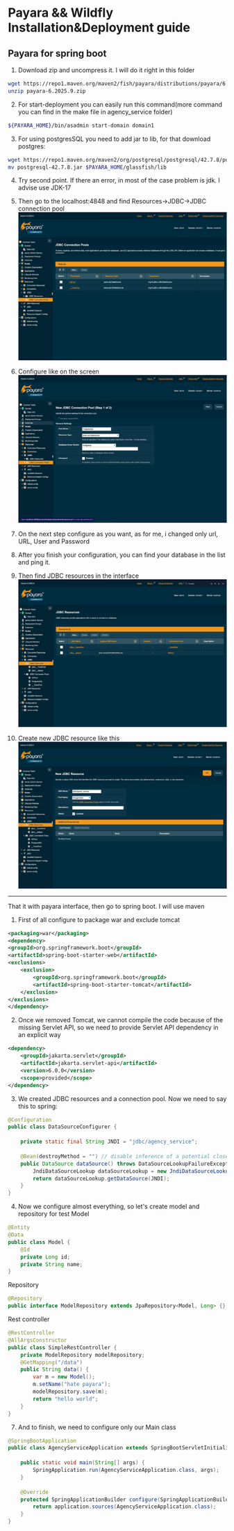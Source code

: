 # Payara && Wildfly Installation&Deployment guide

## Payara for spring boot

1. Download zip and uncompress it. I will do it right in this folder
```bash
wget https://repo1.maven.org/maven2/fish/payara/distributions/payara/6.2025.9/payara-6.2025.9.zip
unzip payara-6.2025.9.zip
```

2. For start-deployment you can easily run this command(more command you can find in the make file in agency_service folder)
```bash
${PAYARA_HOME}/bin/asadmin start-domain domain1
```

3. For using postgresSQL you need to add jar to lib, for that download postgres:
```bash
wget https://repo1.maven.org/maven2/org/postgresql/postgresql/42.7.8/postgresql-42.7.8.jar
mv postgresql-42.7.8.jar $PAYARA_HOME/glassfish/lib
```

4. Try second point. If there an error, in most of the case problem is jdk. I advise use JDK-17 

5. Then go to the localhost:4848 and find Resources->JDBC->JDBC connection pool
![img.png](resources/img.png)
6. Configure like on the screen
![img.png](resources/configurationPostgres.png)
7. On the next step configure as you want, as for me, i changed only url, URL, User and Password
8. After you finish your configuration, you can find your database in the list and ping it.
9. Then find JDBC resources in the interface
![img.png](resources/jdbcResources.png)
10. Create new JDBC resource like this
![img.png](resources/createResources.png)
---
That it with payara interface, then go to spring boot. I will use maven
1. First of all configure to package war and exclude tomcat
```xml
<packaging>war</packaging>
<dependency>
<groupId>org.springframework.boot</groupId>
<artifactId>spring-boot-starter-web</artifactId>
<exclusions>
    <exclusion>
        <groupId>org.springframework.boot</groupId>
        <artifactId>spring-boot-starter-tomcat</artifactId>
    </exclusion>
</exclusions>
</dependency>
```
2. Once we removed Tomcat, we cannot compile the code because of the missing Servlet API, so we need to provide Servlet API dependency in an explicit way
```xml
<dependency>
    <groupId>jakarta.servlet</groupId>
    <artifactId>jakarta.servlet-api</artifactId>
    <version>6.0.0</version>
    <scope>provided</scope>
</dependency>
```
3. We created JDBC resources and a connection pool. Now we need to say this to spring: 
```java
@Configuration
public class DataSourceConfigurer {

    private static final String JNDI = "jdbc/agency_service";

    @Bean(destroyMethod = "") // disable inference of a potential close() method as a destroyer
    public DataSource dataSource() throws DataSourceLookupFailureException {
        JndiDataSourceLookup dataSourceLookup = new JndiDataSourceLookup();
        return dataSourceLookup.getDataSource(JNDI);
    }
}
```
4. Now we configure almost everything, so let's create model and repository for test
Model
```java
@Entity
@Data
public class Model {
    @Id
    private Long id;
    private String name;
}
```
Repository
```java
@Repository
public interface ModelRepository extends JpaRepository<Model, Long> {}
```
Rest controller
```java
@RestController
@AllArgsConstructor
public class SimpleRestController {
    private ModelRepository modelRepository;
    @GetMapping("/data")
    public String data() {
        var m = new Model();
        m.setName("hate payara");
        modelRepository.save(m);
        return "hello world";
    }
}
```

7. And to finish, we need to configure only our Main class
```java
@SpringBootApplication
public class AgencyServiceApplication extends SpringBootServletInitializer {

    public static void main(String[] args) {
        SpringApplication.run(AgencyServiceApplication.class, args);
    }

    @Override
    protected SpringApplicationBuilder configure(SpringApplicationBuilder application) {
        return application.sources(AgencyServiceApplication.class);
    }
}
```

